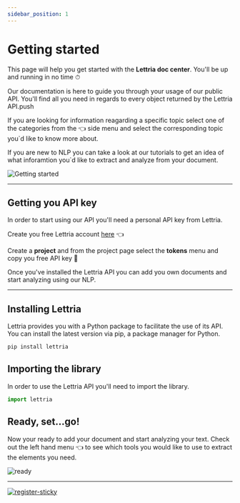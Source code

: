 ```yaml
---
sidebar_position: 1
---
```


# Getting started 

This page will help you get started with the  **Lettria doc center**. You'll be up and running in no time ⏱

Our documentation is here to guide you through your usage of our public API. You'll find all you need in regards to every object returned by the Lettria API.push

If you are looking for information reagarding a specific topic select one of the categories from the 👈 side menu and select the corresponding topic you`d like to know more about.

If you are new to NLP you can take a look at our tutorials to get an idea of what inforamtion you`d like to extract and analyze from your document. 

![Getting started](/img/getting-started.png)

---

## Getting you API key 

In order to start using our API you'll need a personal API key from Lettria. 

Create you free Lettria account [here](https://www.lettria.com/fr/demo) 👈

Create a **project** and from the project page select the **tokens** menu and copy you free API key 🔑

Once you've installed the Lettria API you can add you own documents and start analyzing using our NLP.

---

## Installing Lettria 

Lettria provides you with a Python package to facilitate the use of its API. You can install the latest version via pip, a package manager for Python.

```python
pip install lettria
```

## Importing the library 

In order to use the Lettria API you'll need to import the library.

```python
import lettria
```
## Ready, set...go! 

Now your ready to add your document and start analyzing your text. Check out the left hand menu 👈 to see which tools you would like to use to extract the elements you need. 

![ready](/img/ready-go.png)

---

[![register-sticky](/img/register-sticky.png)](https://app.lettria.com/signup)

